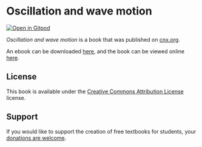 # Oscillation and wave motion

[![Open in Gitpod](https://gitpod.io/button/open-in-gitpod.svg)](https://gitpod.io/from-referrer/)

_Oscillation and wave motion_ is a book that was published on [cnx.org](https://cnx.org/).

An ebook can be downloaded [here](https://github.com/cnx-user-books/cnxbook-oscillation-and-wave-motion/releases/latest), and the book can be viewed online [here](https://github.com/cnx-user-books/cnxbook-oscillation-and-wave-motion/releases/latest).

## License
This book is available under the [Creative Commons Attribution License](./LICENSE) license.

## Support
If you would like to support the creation of free textbooks for students, your [donations are welcome](https://riceconnect.rice.edu/donation/support-openstax-banner).
